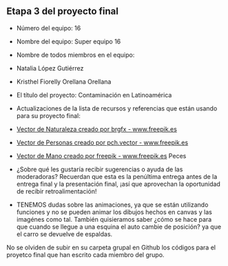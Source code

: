 ## Etapa 3 del proyecto final

- Número del equipo: 16
- Nombre del equipo: Super equipo 16
- Nombre de todos miembros en el equipo:
- Natalia López Gutiérrez
- Kristhel Fiorelly Orellana Orellana
- El título del proyecto: Contaminación en Latinoamérica
- Actualizaciones de la lista de recursos y referencias que están usando para su proyecto final:
- <a href='https://www.freepik.es/vectores/naturaleza'>Vector de Naturaleza creado por brgfx - www.freepik.es</a>
- <a href='https://www.freepik.es/vectores/personas'>Vector de Personas creado por pch.vector - www.freepik.es</a>
- <a href='https://www.freepik.es/vectores/mano'>Vector de Mano creado por freepik - www.freepik.es</a> Peces
- ¿Sobre qué les gustaría recibir sugerencias o ayuda de las moderadoras? Recuerdan que esta es la penúltima entrega antes de la entrega final y la presentación final, ¡así que aprovechan la oportunidad de recibir retroalimentación!

- TENEMOS dudas sobre las animaciones, ya que se están utilizando funciones y no se pueden animar los dibujos hechos en canvas y las imagénes como tal. También quisieramos saber ¿cómo se hace para que cuando se llegue a una esquina el auto cambie de posición? ya que el carro se devuelve de espaldas.

No se olviden de subir en su carpeta grupal en Github los códigos para el proyetco final que han escrito cada miembro del grupo.
